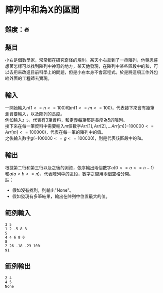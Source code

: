 # 陣列中和為X的區間

## 難度：🔥

## 題目
小右是個數學家，常常都在研究奇怪的規則。某天小右拿到了一串陣列，他朝思暮想著怎樣可以找到陣列中神奇的地方，某天他發現，在陣列中某些區段中的和，可以去用來改進目前科學上的問題，但是小右本身不會寫程式。於是將這項工作外包給外面的工程師去實現。

## 輸入
一開始輸入$n (1<=n<=100)$和$m (1<=m<=100)$，代表接下來會有幾筆測資要輸入，以及陣列的長度。  
例如輸入`3 5`，代表有3筆資料，和定義每筆都是長度為5的陣列。  
接下來在每一筆資料中需要輸入$m$個數字$Arr[1],Arr[2],...Arr[m] (-100000<=Arr[m]<=100000)$，代表在每一筆的陣列中的值。  
之後輸入數字$g (-100000<=g<=100000)$，則是代表該區段中的和。

## 輸出
根據第二行和第三行以及之後的測資，依序輸出兩個數字$a (0<=a<=n-1)$和$a (a<b<=n)$，代表陣列中的區段，數字之間用兩個空格分開。  
註：
- 假如沒有找到，則輸出"None"。  
- 假如發現有多筆結果，輸出在陣列中位置最大的值。

## 範例輸入
```
3 5
1 2 -5 8 3
5
4 4 6 8 0
8
2 26 -18 -23 100
91
```
## 範例輸出
```
2 4
4 5
None
```